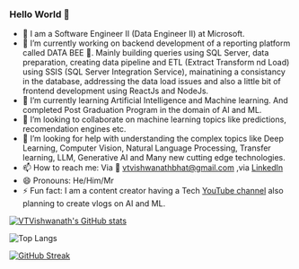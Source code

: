 ### Hello World 👋

- 🚗 I am a Software Engineer II (Data Engineer II) at Microsoft.
- 🔭 I’m currently working on backend development of a reporting platform called DATA BEE 🐝. Mainly building queries using SQL Server, data preparation, creating data pipeline and ETL (Extract Transform nd Load) using SSIS (SQL Server Integration Service), mainatining a consistancy in the database, addressing the data load issues and also a little bit of frontend development using ReactJs and NodeJs.
- 🌱 I’m currently learning Artificial Intelligence and Machine learning. And completed Post Graduation Program in the domain of AI and ML.
- 👯 I’m looking to collaborate on machine learning topics like predictions, recomendation engines etc. 
- 🤔 I’m looking for help with understanding the complex topics like Deep Learning, Computer Vision, Natural Language Processing, Transfer learning, LLM, Generative AI and Many new cutting edge technologies.
- 📫 How to reach me: Via 📧 vtvishwanathbhat@gmail.com ,via [LinkedIn](https://www.linkedin.com/in/vtvishwanath/)
- 😄 Pronouns: He/Him/Mr
- ⚡ Fun fact: I am a content creator having a Tech [YouTube channel](https://www.youtube.com/techievish) also planning to create vlogs on AI and ML.


<!--
**VTVISHWANATH/VTVISHWANATH** is a ✨ _special_ ✨ repository because its `README.md` (this file) appears on your GitHub profile.

Here are some ideas to get you started:

- 🔭 I’m currently working on ...
- 🌱 I’m currently learning ...
- 👯 I’m looking to collaborate on ...
- 🤔 I’m looking for help with ...
- 💬 Ask me about ...
- 📫 How to reach me: ...
- 😄 Pronouns: ...
- ⚡ Fun fact: ...
-->


[![VTVishwanath's GitHub stats](https://github-readme-stats.vercel.app/api?username=VTVishwanath&?count_private=true&theme=gotham&show_icons=true&include_all_commits=yes)](https://github.com/anuraghazra/github-readme-stats) 

![Top Langs](https://github-readme-stats.vercel.app/api/top-langs/?username=VTVishwanath&theme=gotham&layout=compact)

[![GitHub Streak](https://github-readme-streak-stats.herokuapp.com?user=VTVishwanath&theme=gotham)](https://git.io/streak-stats)
